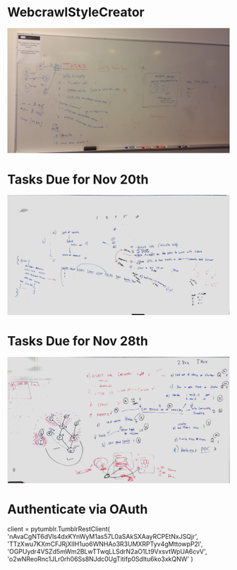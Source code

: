 # WebcrawlStyleCreator

<img src="pictures/Cmpt732ProjectPlan.jpg">

# Tasks Due for Nov 20th
<img src="pictures/CMPT732ProjectPlanWeek2.jpg">

# Tasks Due for Nov 28th
<img src="pictures/CMPT732ProjectPlanWeek3.jpg">

# Authenticate via OAuth
client = pytumblr.TumblrRestClient(
	'nAvaCgNT6dVls4dxKYnWyM1as57L0aSAkSXAayRCPEtNxJSQjr',
	'TTzXwu7KXmCFJRjXlIH1uo6WNHAo3R3UMXRPTyv4gMttowpP2l',
	'OGPUydr4VSZd5mWm2BLwTTwqLLSdrN2aO1Lt9VxsvtWpUA6cvV',
	'o2wNReoRnc1JLr0rh06Ss8NJdc0UgTitifp0Sdltu6ko3xkQNW'
)

